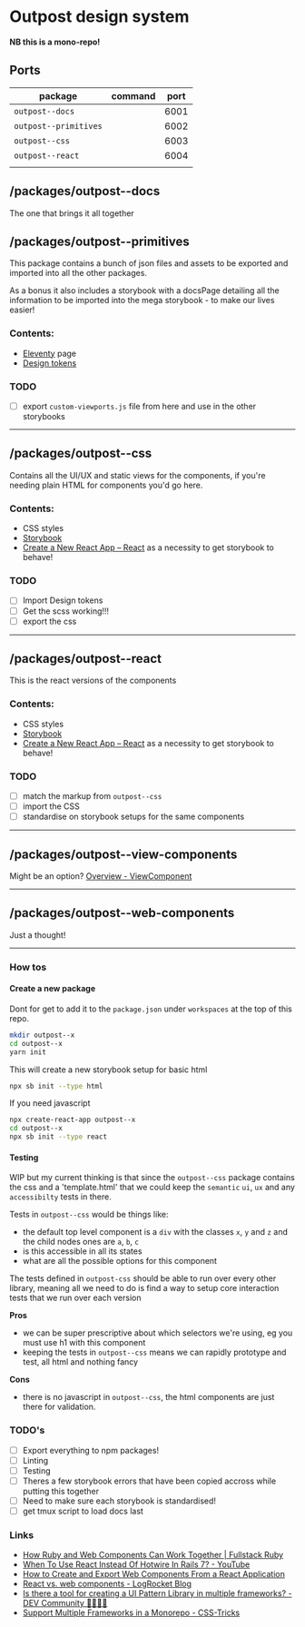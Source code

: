 # Outpost design system

**NB this is a mono-repo!**

## Ports

| package               | command | port |
| --------------------- | ------- | ---- |
| `outpost--docs`       |         | 6001 |
| `outpost--primitives` |         | 6002 |
| `outpost--css`        |         | 6003 |
| `outpost--react`      |         | 6004 |
|                       |         |      |

## /packages/outpost--docs

The one that brings it all together

## /packages/outpost--primitives

This package contains a bunch of json files and assets to be exported and imported into all the other packages.

As a bonus it also includes a storybook with a docsPage detailing all the information to be imported into the mega storybook - to make our lives easier!

### Contents:

- [Eleventy](https://www.11ty.dev/docs/getting-started/) page
- [Design tokens](<https://www.figma.com/file/tVVtW6tHgghun8aY261M5z/Outpost-platform-(and-Scout-etc)?node-id=102%3A998>)

### TODO

- [ ] export `custom-viewports.js` file from here and use in the other storybooks

---

## /packages/outpost--css

Contains all the UI/UX and static views for the components, if you're needing plain HTML for components you'd go here.

### Contents:

- CSS styles
- [Storybook](https://storybook.js.org/)
- [Create a New React App – React](https://reactjs.org/docs/create-a-new-react-app.html) as a necessity to get storybook to behave!

### TODO

- [ ] Import Design tokens
- [ ] Get the scss working!!!
- [ ] export the css

---

## /packages/outpost--react

This is the react versions of the components

### Contents:

- CSS styles
- [Storybook](https://storybook.js.org/)
- [Create a New React App – React](https://reactjs.org/docs/create-a-new-react-app.html) as a necessity to get storybook to behave!

### TODO

- [ ] match the markup from `outpost--css`
- [ ] import the CSS
- [ ] standardise on storybook setups for the same components

---

## /packages/outpost--view-components

Might be an option? [Overview - ViewComponent](https://viewcomponent.org/)

---

## /packages/outpost--web-components

Just a thought!

---

### How tos

#### Create a new package

Dont for get to add it to the `package.json` under `workspaces` at the top of this repo.

```sh
mkdir outpost--x
cd outpost--x
yarn init
```

This will create a new storybook setup for basic html

```sh
npx sb init --type html
```

If you need javascript

```sh
npx create-react-app outpost--x
cd outpost--x
npx sb init --type react
```

#### Testing

WIP but my current thinking is that since the `outpost--css` package contains the css and a 'template.html' that we could keep the `semantic` `ui`, `ux` and any `accessibilty` tests in there.

Tests in `outpost--css` would be things like:

- the default top level component is a `div` with the classes `x`, `y` and `z` and the child nodes ones are `a`, `b`, `c`
- is this accessible in all its states
- what are all the possible options for this component

The tests defined in `outpost-css` should be able to run over every other library, meaning all we need to do is find a way to setup core interaction tests that we run over each version

**Pros**

- we can be super prescriptive about which selectors we're using, eg you must use h1 with this component
- keeping the tests in `outpost--css` means we can rapidly prototype and test, all html and nothing fancy

**Cons**

- there is no javascript in `outpost--css`, the html components are just there for validation.

### TODO's

- [ ] Export everything to npm packages!
- [ ] Linting
- [ ] Testing
- [ ] Theres a few storybook errors that have been copied accross while putting this together
- [ ] Need to make sure each storybook is standardised!
- [ ] get tmux script to load docs last

### Links

- [How Ruby and Web Components Can Work Together | Fullstack Ruby](https://www.fullstackruby.dev/fullstack-development/2022/01/04/how-ruby-web-components-work-together/)
- [When To Use React Instead Of Hotwire In Rails 7? - YouTube](https://www.youtube.com/watch?v=kgEX_GOGhYA)
- [How to Create and Export Web Components From a React Application](https://spin.atomicobject.com/2022/04/11/export-web-components/)
- [React vs. web components - LogRocket Blog](https://blog.logrocket.com/react-vs-web-components/)
- [Is there a tool for creating a UI Pattern Library in multiple frameworks? - DEV Community 👩‍💻👨‍💻](https://dev.to/ekafyi/is-there-a-tool-for-creating-a-ui-pattern-library-in-multiple-frameworks-3bk6)
- [Support Multiple Frameworks in a Monorepo - CSS-Tricks](https://css-tricks.com/make-a-component-multiple-frameworks-in-a-monorepo/)
